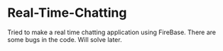 # Real-Time-Chatting
Tried to make a real time chatting application using FireBase. There are some bugs in the code. Will solve later. 

